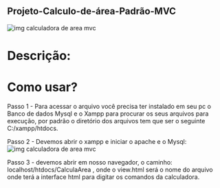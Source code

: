 ## Projeto-Calculo-de-área-Padrão-MVC


![img calculadora de area mvc](https://github.com/evandroid95/Projeto-Calculo-de-area-Padrao-MVC/blob/master/Captura%20de%20Tela%20(303).png)

# Descrição:




# Como usar?

Passo 1 - Para acessar o arquivo você precisa ter instalado em seu pc o Banco de dados Mysql e o Xampp para procurar os seus arquivos para execução,
por padrão o diretório dos arquivos tem que ser o seguinte C:/xampp/htdocs.


Passo 2 - Devemos abrir o xampp e iniciar o apache e o Mysql:
![img calculadora de area mvc](https://github.com/evandroid95/Projeto-Calculo-de-area-Padrao-MVC/blob/master/Captura%20de%20Tela%20(302).png)


Passo 3 - devemos abrir em nosso navegador, o caminho: localhost/htdocs/CalculaArea , onde o view.html será o nome do arquivo onde terá a interface html para digitar os comandos da calculadora.
